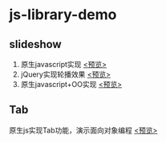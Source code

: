 # js-library-demo

## slideshow

1. 原生javascript实现 [<预览>](http://likonion.github.io/js-library-demo/slideshow/slideshow-JavaScript/index_JavaScript.html)
2. jQuery实现轮播效果 [<预览>](http://likonion.github.io/js-library-demo/slideshow/index_jQuery.html)
2. 原生javascript+OO实现 [<预览>](http://likonion.github.io/js-library-demo/slideshow/index_JavaScript_OO.html)


## Tab

原生js实现Tab功能，演示面向对象编程 [<预览>](http://likonion.github.io/js-library-demo/Tab/tab.html)